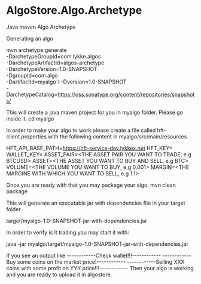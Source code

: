 # AlgoStore.Algo.Archetype
Java maven Algo Archetype

Generating an algo

mvn archetype:generate    \
-DarchetypeGroupId=com.lykke.algos    \
-DarchetypeArtifactId=algos-archetype    \
-DarchetypeVersion=1.0-SNAPSHOT  \
-DgroupId=com.algo  \
-DartifactId=myalgo \ 
-Dversion=1.0-SNAPSHOT  \
-DarchetypeCatalog=https://oss.sonatype.org/content/repositories/snapshots/


This will create a java maven project for you in myalgo folder. 
Please go inside it. 
cd myalgo

In order to make your algo to work please create a file called hft-client.properties with the following content in myalgo/src/main/resources

HFT_API_BASE_PATH=https://hft-service-dev.lykkex.net
HFT_KEY=<YOUR HFT API client key>
WALLET_KEY=<YOUR WALLET KEY>
ASSET_PAIR=<THE ASSET PAIR YOU WANT TO TRADE, e.g BTCUSD> 
ASSET=<THE ASSET YOU WANT TO BUY AND SELL, e.g BTC>
VOLUME=<THE VOLUME YOU WANT TO BUY, e.g 0.001>
MARGIN=<THE MARGINE WITH WHICH YOU WANT TO SELL, e.g 1.1>

Once you are ready with that you may package your algo.
mvn clean package 

This will generate an executable jar with dependencies file in your target folder. 

target/myalgo-1.0-SNAPSHOT-jar-with-dependencies.jar

In order to verify is it trading you may start it with:

java -jar myalgo/target/myalgo-1.0-SNAPSHOT-jar-with-dependencies.jar

If you see an output like 
------------Check wallet!!!------------
------------Buy some coins on the market price!------------
------------Selling XXX coins with some profit on YYY price!!!------------
Then your algo is working and you are ready to upload it in algostore.



